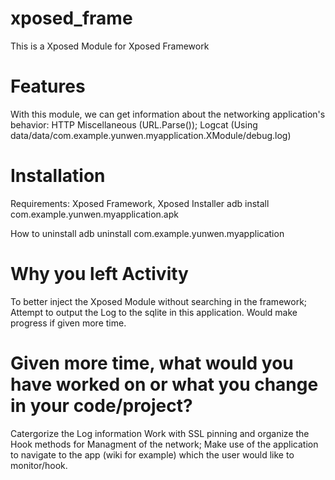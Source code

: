 # xposed_frame
This is a Xposed Module for Xposed Framework

# Features
With this module, we can get information about the networking application's behavior:
HTTP
Miscellaneous (URL.Parse());
Logcat (Using data/data/com.example.yunwen.myapplication.XModule/debug.log)

# Installation
Requirements: Xposed Framework, Xposed Installer
    adb install com.example.yunwen.myapplication.apk

How to uninstall
    adb uninstall com.example.yunwen.myapplication

# Why you left Activity
To better inject the Xposed Module without searching in the framework;
Attempt to output the Log to the sqlite in this application. Would make progress if given more time.

# Given more time, what would you have worked on or what you change in your code/project? 
Catergorize the Log information
Work with SSL pinning and organize the Hook methods for Managment of the network; 
Make use of the application to navigate to the app (wiki for example) which the user would like to monitor/hook.

